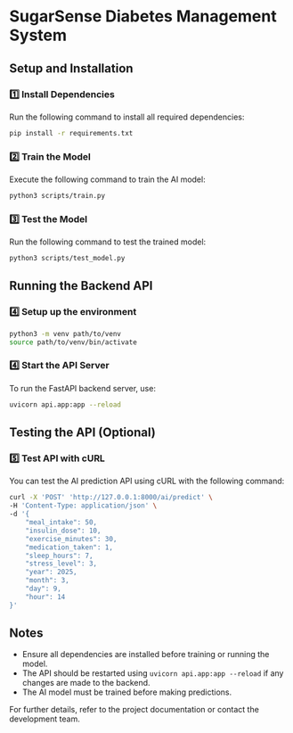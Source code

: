 # SugarSense Diabetes Management System

## Setup and Installation

### 1️⃣ Install Dependencies

Run the following command to install all required dependencies:

```sh
pip install -r requirements.txt
```

### 2️⃣ Train the Model

Execute the following command to train the AI model:

```sh
python3 scripts/train.py
```

### 3️⃣ Test the Model

Run the following command to test the trained model:

```sh
python3 scripts/test_model.py
```

## Running the Backend API

### 4️⃣ Setup up the environment

```sh
python3 -m venv path/to/venv
source path/to/venv/bin/activate
```

### 4️⃣ Start the API Server

To run the FastAPI backend server, use:

```sh
uvicorn api.app:app --reload
```

## Testing the API (Optional)

### 5️⃣ Test API with cURL

You can test the AI prediction API using cURL with the following command:

```sh
curl -X 'POST' 'http://127.0.0.1:8000/ai/predict' \
-H 'Content-Type: application/json' \
-d '{
    "meal_intake": 50,
    "insulin_dose": 10,
    "exercise_minutes": 30,
    "medication_taken": 1,
    "sleep_hours": 7,
    "stress_level": 3,
    "year": 2025,
    "month": 3,
    "day": 9,
    "hour": 14
}'
```

## Notes

- Ensure all dependencies are installed before training or running the model.
- The API should be restarted using `uvicorn api.app:app --reload` if any changes are made to the backend.
- The AI model must be trained before making predictions.

For further details, refer to the project documentation or contact the development team.
